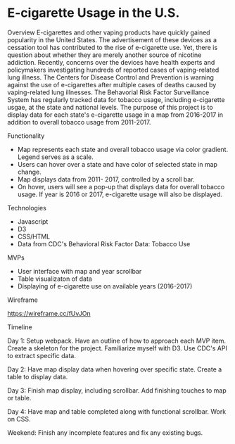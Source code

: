 # E-cigarette Usage in the U.S.

Overview
E-cigarettes and other vaping products have quickly gained popularity in the United States. The advertisement of these devices as a cessation tool has contributed to the rise of e-cigarette use. Yet, there is question about whether they are merely another source of nicotine addiction. Recently, concerns over the devices have health experts and policymakers investigating hundreds of reported cases of vaping-related lung illness. The Centers for Disease Control and Prevention is warning against the use of e-cigarettes after multiple cases of deaths caused by vaping-related lung illnesses. The Behavorial Risk Factor Surveillance System has regularly tracked data for tobacco usage, including e-cigarette usgae, at the state and national levels. The purpose of this project is to display data for each state's e-cigarette usage in a map from 2016-2017 in addition to overall tobacco usage from 2011-2017.

Functionality
* Map represents each state and overall tobacco usage via color gradient. Legend serves as a scale.
* Users can hover over a state and have color of selected state in map change.
* Map displays data from 2011- 2017, controlled by a scroll bar.
* On hover, users will see a pop-up that displays data for overall tobacco usage. If year is 2016 or 2017, e-cigarette usage will also be displayed.

Technologies
* Javascript
* D3
* CSS/HTML
* Data from CDC's Behavioral Risk Factor Data: Tobacco Use

MVPs
* User interface with map and year scrollbar
* Table visualizaton of data 
* Displaying of e-cigarette use on available years (2016-2017)

Wireframe

https://wireframe.cc/fUvJOn

Timeline

Day 1: Setup webpack. Have an outline of how to approach each MVP item. Create a skeleton for the project. Familiarize myself with D3. Use CDC's API to extract specific data.

Day 2: Have map display data when hovering over specific state. Create a table to display data. 

Day 3: Finish map display, including scrollbar. Add finishing touches to map or table.

Day 4: Have map and table completed along with functional scrollbar. Work on CSS.

Weekend: Finish any incomplete features and fix any existing bugs.









